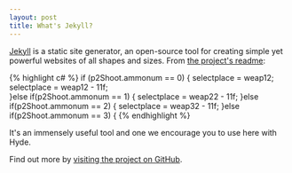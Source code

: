 ```yaml
---
layout: post
title: What's Jekyll?
---
```


[Jekyll](http://jekyllrb.com) is a static site generator, an open-source tool for creating simple yet powerful websites of all shapes and sizes. From [the project's readme](https://github.com/mojombo/jekyll/blob/master/README.markdown):

	
{% highlight c# %}
if (p2Shoot.ammonum == 0) {
		selectplace = weap12;
			selectplace = weap12 - 11f;		
		}else if(p2Shoot.ammonum == 1) {
			selectplace = weap22 - 11f;	
		}else if(p2Shoot.ammonum == 2) {
			selectplace = weap32 - 11f;	
		}else if(p2Shoot.ammonum == 3) {
{% endhighlight %}

It's an immensely useful tool and one we encourage you to use here with Hyde.

Find out more by [visiting the project on GitHub](https://github.com/mojombo/jekyll).
